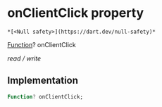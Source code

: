 


# onClientClick property




    *[<Null safety>](https://dart.dev/null-safety)*


[Function](https://api.flutter.dev/flutter/dart-core/Function-class.html)? onClientClick
  
_read / write_






## Implementation

```dart
Function? onClientClick;


```







